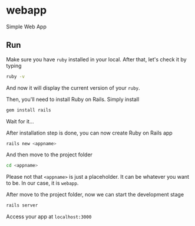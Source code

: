 # webapp

Simple Web App

## Run

Make sure you have `ruby` installed in your local.
After that, let's check it by typing

```bash
ruby -v
```

And now it will display the current version of your `ruby`.

Then, you'll need to install Ruby on Rails. Simply install

```bash
gem install rails
```

Wait for it...

After installation step is done, you can now create Ruby on Rails app

```bash
rails new <appname>
```

And then move to the project folder

```bash
cd <appname>
```

Please not that `<appname>` is just a placeholder. It can be whatever you want to be. In our case, it is `webapp`.

After move to the project folder, now we can start the development stage

```bash
rails server
```

Access your app at `localhost:3000`
